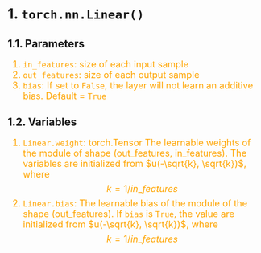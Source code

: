 <!--
 * @Descripttion: 
 * @version: 
 * @Author: sch
 * @Date: 2022-03-07 17:05:44
 * @LastEditors: sch
 * @LastEditTime: 2022-03-07 18:49:11
-->
# 1. `torch.nn.Linear()`
## 1.1. Parameters
<font color="orange" size="4">

1. `in_features`: size of each input sample
2. `out_features`: size of each output sample
3. `bias`: If set to `False`, the layer will not learn an additive bias. Default = `True`

</font>

## 1.2. Variables
<font color="orange" size="4">

1. `Linear.weight`: torch.Tensor
    The learnable weights of the module of shape (out_features, in_features). The variables are initialized from $u(-\sqrt{k}, \sqrt{k})$, where $$ k = 1 / in\_features $$
2. `Linear.bias`: 
   The learnable bias of the module of the shape (out_features). If `bias` is `True`, the value are initialized from $u(-\sqrt{k}, \sqrt{k})$, where $$ k = 1 / in\_features $$

</font>